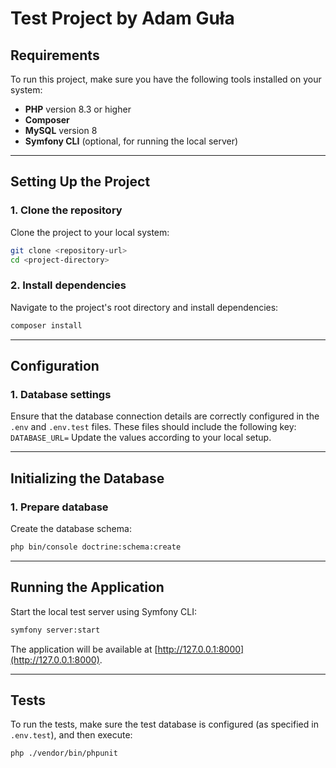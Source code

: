 # Test Project by Adam Guła

## Requirements

To run this project, make sure you have the following tools installed on your system:
- **PHP** version 8.3 or higher
- **Composer**
- **MySQL** version 8
- **Symfony CLI** (optional, for running the local server)

---

## Setting Up the Project

### 1. Clone the repository
Clone the project to your local system:  
```bash
git clone <repository-url>  
cd <project-directory>
```

### 2. Install dependencies
Navigate to the project's root directory and install dependencies:  
```bash
composer install
```

---

## Configuration

### 1. Database settings
Ensure that the database connection details are correctly configured in the `.env` and `.env.test` files. These files should include the following key:  
`DATABASE_URL=`
Update the values according to your local setup.

---

## Initializing the Database

### 1. Prepare database
Create the database schema:  
```bash
php bin/console doctrine:schema:create
```
---

## Running the Application

Start the local test server using Symfony CLI:  
```bash
symfony server:start
```

The application will be available at [http://127.0.0.1:8000](http://127.0.0.1:8000).

---

## Tests

To run the tests, make sure the test database is configured (as specified in `.env.test`), and then execute:
```bash
php ./vendor/bin/phpunit
```
